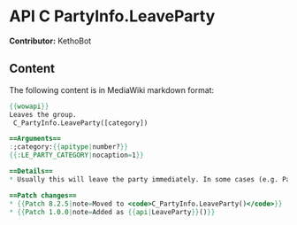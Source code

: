 # API C PartyInfo.LeaveParty

**Contributor:** KethoBot

## Content

The following content is in MediaWiki markdown format:

```mediawiki
{{wowapi}}
Leaves the group.
 C_PartyInfo.LeaveParty([category])

==Arguments==
:;category:{{apitype|number?}}
{{:LE_PARTY_CATEGORY|nocaption=1}}

==Details==
* Usually this will leave the party immediately. In some cases (e.g. PartySync) the user will be prompted to confirm leaving the party, because it's potentially destructive

==Patch changes==
* {{Patch 8.2.5|note=Moved to <code>C_PartyInfo.LeaveParty()</code>}}
* {{Patch 1.0.0|note=Added as {{api|LeaveParty}}()}}
```